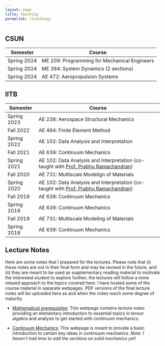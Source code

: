 ```yaml
---
layout: page
title: Teaching
permalink: /teaching/
---
```


## CSUN

| Semester | Course |
|--|--|
| Spring 2024 | ME 209: Programming for Mechanical Engineers |
| Spring 2024 | ME 384: System Dynamics (2 sections) |
| Spring 2024 | AE 472: Aeropropulsion Systems |

## IITB

| Semester | Course |
|--|--|
| Spring 2023 | AE 238: Aerospace Structural Mechanics |
| Fall 2022 | AE 484: Finite Element Method |
| Spring 2022 | AE 102: Data Analysis and Interpretation |
| Fall 2021 | AE 639: Continuum Mechanics |
| Spring 2021 | AE 102: Data Analysis and Interpretation (co-taught with [Prof. Prabhu Ramachandran](https://www.aero.iitb.ac.in/~prabhu/)) |
| Fall 2020 | AE 731: Multiscale Modelign of Materials |
| Spring 2020 | AE 102: Data Analysis and Interpretation (co-taught with [Prof. Prabhu Ramachandran](https://www.aero.iitb.ac.in/~prabhu/)) |
| Fall 2019 | AE 639: Continuum Mechanics |
| Spring 2019 | AE 639: Continuum Mechanics |
| Fall 2019 | AE 731: Multiscale Modeling of Materials |
| Spring 2018 | AE 639: Continuum Mechanics

## Lecture Notes

Here are some notes that I prepared for the lectures. Please note that (i) these notes are not in their final form and may be revised in the future, and (ii) they are meant to be used as supplementary reading material to motivate the interested student to explore further; the lectures will follow a more relaxed approach to the topics covered here. I have hosted some of the course material in separate webpages. PDF versions of the final lecture notes will be uploaded here as and when the notes reach some degree of maturity.

- [Mathematical prerequisites](https://amuthan.github.io/tensors-intro/): This webpage contains lecture notes providing an elementary introduction to essential topics in tensor algebra and analysis to get started with continuum mechanics.

- [Continuum Mechanics](https://amuthan.github.io/continuumMechanics/): This webpage is meant to provide a basic introduction to certain key ideas in continuum mechanics. *Note: I haven't had time to add the sections on solid mechanics yet!*